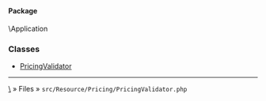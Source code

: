 ## 

#### Package
\Application







### Classes
* [PricingValidator](classes/PricingValidator)






***
[\\](Home) » Files » `src/Resource/Pricing/PricingValidator.php`